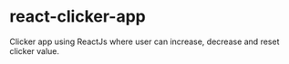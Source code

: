 # react-clicker-app
Clicker app using ReactJs where user can increase, decrease and reset clicker value.
